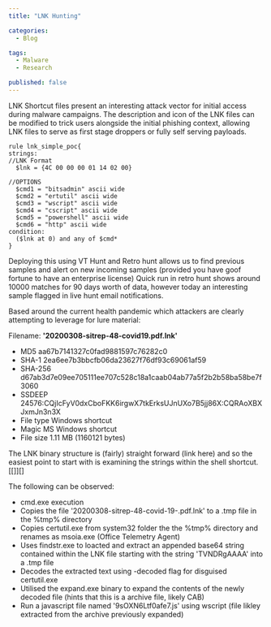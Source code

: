 ```yaml
---
title: "LNK Hunting"

categories:
  - Blog

tags:
  - Malware
  - Research

published: false
---
```


LNK Shortcut files present an interesting attack vector for initial access during malware campaigns. The description and icon of the
LNK files can be modified to trick users alongside the initial phishing context, allowing LNK files to serve as first stage droppers
or fully self serving payloads.

```
rule lnk_simple_poc{
strings:
//LNK Format
  $lnk = {4C 00 00 00 01 14 02 00}

//OPTIONS
  $cmd1 = "bitsadmin" ascii wide
  $cmd2 = "ertutil" ascii wide
  $cmd3 = "wscript" ascii wide
  $cmd4 = "cscript" ascii wide
  $cmd5 = "powershell" ascii wide
  $cmd6 = "http" ascii wide
condition:
  ($lnk at 0) and any of $cmd*
}
```

Deploying this using VT Hunt and Retro hunt allows us to find previous samples and alert on new incoming samples (provided you have goof fortune to have an enterprise license)
Quick run in retro hunt shows around 10000 matches for 90 days worth of data, however today an interesting sample flagged in live hunt email notifications.

Based around the current health pandemic which attackers are clearly attempting to leverage for lure material:

Filename: **'20200308-sitrep-48-covid19.pdf.lnk'**
 - MD5 aa67b7141327c0fad9881597c76282c0
 - SHA-1 2ea6ee7b3bbcfb06da23627f76df93c69061af59
 - SHA-256 d67ab3d7e09ee705111ee707c528c18a1caab04ab77a5f2b2b58ba58be7f3060
 - SSDEEP 24576:CQjIcFyV0dxCboFKK6irgwX7tkErksUJnUXo7B5jj86X:CQRAoXBXJxmJn3n3X
 - File type Windows shortcut
 - Magic MS Windows shortcut
 - File size 1.11 MB (1160121 bytes)

The LNK binary structure is (fairly) straight forward (link here) and so the easiest point to start with is examining the strings within the shell shortcut.
[[]][]

The following can be observed:
 - cmd.exe execution
 - Copies the file '20200308-sitrep-48-covid-19-.pdf.lnk' to a .tmp file in the %tmp% directory
 - Copies certutil.exe from system32 folder the the %tmp% directory and renames as msoia.exe (Office Telemetry Agent)
 - Uses findstr.exe to loacted and extract an appended base64 string contained within the LNK file starting with the string 'TVNDRgAAAA' into a .tmp file
 - Decodes the extracted text using -decoded flag for disguised certutil.exe
 - Utilised the expand.exe binary to expand the contents of the newly decoded file (hints that this is a archive file, likely CAB)
 - Run a javascript file named '9sOXN6Ltf0afe7.js' using wscript (file likley extracted from the archive previously expanded)
